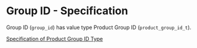 # Group ID - Specification

Group ID (`group_id`) has value type Product Group ID (`product_group_id_t`).

[Specification of Product Group ID Type](types/product_group_id-spec.en.md)
